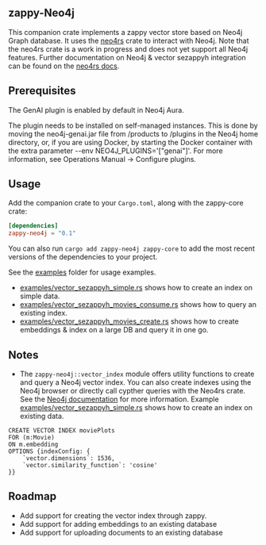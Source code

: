## zappy-Neo4j 

This companion crate implements a zappy vector store based on Neo4j Graph database. It uses the [neo4rs](https://github.com/neo4j-labs/neo4rs) crate to interact with Neo4j. Note that the neo4rs crate is a work in progress and does not yet support all Neo4j features. Further documentation on Neo4j & vector sezappyh integration can be found on the [neo4rs docs](https://neo4j.com/docs/cypher-manual/current/indexes/semantic-indexes/vector-indexes/).

## Prerequisites

The GenAI plugin is enabled by default in Neo4j Aura.

The plugin needs to be installed on self-managed instances. This is done by moving the neo4j-genai.jar file from /products to /plugins in the Neo4j home directory, or, if you are using Docker, by starting the Docker container with the extra parameter --env NEO4J_PLUGINS='["genai"]'. For more information, see Operations Manual → Configure plugins.


## Usage

Add the companion crate to your `Cargo.toml`, along with the zappy-core crate:

```toml
[dependencies]
zappy-neo4j = "0.1"
```

You can also run `cargo add zappy-neo4j zappy-core` to add the most recent versions of the dependencies to your project.

See the [examples](./examples) folder for usage examples.

- [examples/vector_sezappyh_simple.rs](examples/vector_sezappyh_simple.rs) shows how to create an index on simple data.
- [examples/vector_sezappyh_movies_consume.rs](examples/vector_sezappyh_movies_consume.rs) shows how to query an existing index.
- [examples/vector_sezappyh_movies_create.rs](examples/vector_sezappyh_movies_create.rs) shows how to create embeddings & index on a large DB and query it in one go.

## Notes

- The `zappy-neo4j::vector_index` module offers utility functions to create and query a Neo4j vector index. You can also create indexes using the Neo4j browser or directly call cypther queries with the Neo4rs crate. See the [Neo4j documentation](https://neo4j.com/docs/genai/tutorials/embeddings-vector-indexes/setup/vector-index/) for more information. Example [examples/vector_sezappyh_simple.rs](examples/vector_sezappyh_simple.rs) shows how to create an index on existing data.

```Cypher
CREATE VECTOR INDEX moviePlots
FOR (m:Movie)
ON m.embedding
OPTIONS {indexConfig: {
    `vector.dimensions`: 1536,
    `vector.similarity_function`: 'cosine'
}}
```

## Roadmap

- Add support for creating the vector index through zappy.
- Add support for adding embeddings to an existing database
- Add support for uploading documents to an existing database
